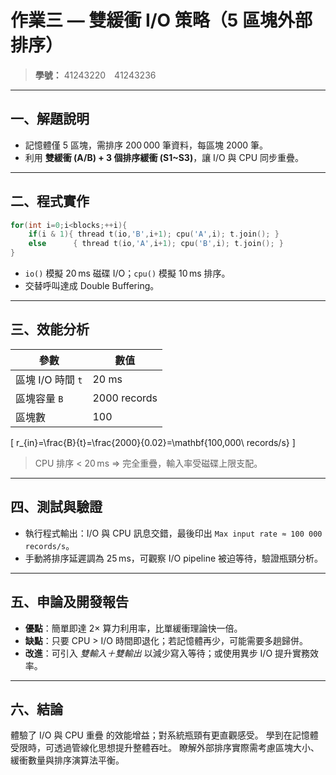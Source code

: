 # 作業三 — 雙緩衝 I/O 策略（5 區塊外部排序）

> **學號：** 41243220 41243236  


---

## 一、解題說明
* 記憶體僅 5 區塊，需排序 200 000 筆資料，每區塊 2000 筆。  
* 利用 **雙緩衝 (A/B) + 3 個排序緩衝 (S1~S3)**，讓 I/O 與 CPU 同步重疊。

---

## 二、程式實作

```cpp
for(int i=0;i<blocks;++i){
    if(i & 1){ thread t(io,'B',i+1); cpu('A',i); t.join(); }
    else      { thread t(io,'A',i+1); cpu('B',i); t.join(); }
}
```
* `io()` 模擬 20 ms 磁碟 I/O；`cpu()` 模擬 10 ms 排序。  
* 交替呼叫達成 Double Buffering。

---

## 三、效能分析
| 參數 | 數值 |
|------|------|
| 區塊 I/O 時間 `t` | 20 ms |
| 區塊容量 `B` | 2000 records |
| 區塊數 | 100 |

\[
 r_{in}=\frac{B}{t}=\frac{2000}{0.02}=\mathbf{100\,000\ records/s}
\]

> CPU 排序 < 20 ms ⇒ 完全重疊，輸入率受磁碟上限支配。

---

## 四、測試與驗證
* 執行程式輸出：I/O 與 CPU 訊息交錯，最後印出 `Max input rate ≈ 100 000 records/s`。  
* 手動將排序延遲調為 25 ms，可觀察 I/O pipeline 被迫等待，驗證瓶頸分析。

---

## 五、申論及開發報告
* **優點**：簡單即達 2× 算力利用率，比單緩衝理論快一倍。  
* **缺點**：只要 CPU > I/O 時間即退化；若記憶體再少，可能需要多趟歸併。  
* **改進**：可引入 *雙輸入＋雙輸出* 以減少寫入等待；或使用異步 I/O 提升實務效率。

---

## 六、結論
體驗了 I/O 與 CPU 重疊 的效能增益；對系統瓶頸有更直觀感受。
學到在記憶體受限時，可透過管線化思想提升整體吞吐。
瞭解外部排序實際需考慮區塊大小、緩衝數量與排序演算法平衡。




